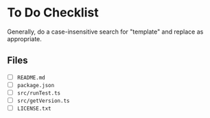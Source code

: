 # To Do Checklist

Generally, do a case-insensitive search for "template" and replace as appropriate.

## Files
- [ ] `README.md`
- [ ] `package.json`
- [ ] `src/runTest.ts`
- [ ] `src/getVersion.ts`
- [ ] `LICENSE.txt`
